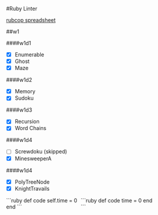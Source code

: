#Ruby Linter

[rubcop spreadsheet](https://docs.google.com/a/appacademy.io/spreadsheets/d/1LSf0TQyAI98yZIFqe_u40V7q_j7pcFjUDE7EcVBdQ98/edit?usp=sharing)

##w1

####w1d1
- [x] Enumerable
- [x] Ghost
- [x] Maze

####w1d2
- [x] Memory
- [x] Sudoku

####w1d3
- [x] Recursion
- [x] Word Chains

####w1d4
- [ ] Screwdoku (skipped)
- [x] MinesweeperA

####w1d4
- [x] PolyTreeNode
- [x] KnightTravails

<div style='width: 40%; display: block; float: left'>
```ruby
  def code
    self.time = 0
  end
```
</div>

<div style='width: 40%; display: block; float: left'>
```ruby
  def code
    time = 0
  end
```
</div>
